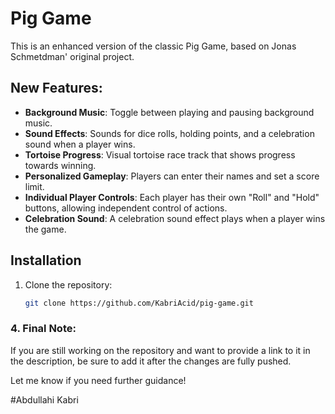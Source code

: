 # Pig Game

This is an enhanced version of the classic Pig Game, based on Jonas Schmetdman' original project.

## New Features:

- **Background Music**: Toggle between playing and pausing background music.
- **Sound Effects**: Sounds for dice rolls, holding points, and a celebration sound when a player wins.
- **Tortoise Progress**: Visual tortoise race track that shows progress towards winning.
- **Personalized Gameplay**: Players can enter their names and set a score limit.
- **Individual Player Controls**: Each player has their own "Roll" and "Hold" buttons, allowing independent control of actions.
- **Celebration Sound**: A celebration sound effect plays when a player wins the game.

## Installation

1. Clone the repository:
   ```bash
   git clone https://github.com/KabriAcid/pig-game.git
   ```


### 4. **Final Note:**

If you are still working on the repository and want to provide a link to it in the description, be sure to add it after the changes are fully pushed. 

Let me know if you need further guidance!

#Abdullahi Kabri
